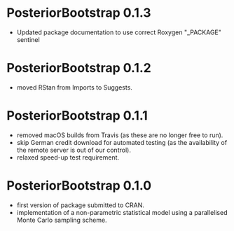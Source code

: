 # PosteriorBootstrap 0.1.3
- Updated package documentation to use correct Roxygen "_PACKAGE" sentinel

# PosteriorBootstrap 0.1.2
- moved RStan from Imports to Suggests.

# PosteriorBootstrap 0.1.1
- removed macOS builds from Travis (as these are no longer free to run).
- skip German credit download for automated testing (as the availability of the remote server is out of our control).
- relaxed speed-up test requirement.

# PosteriorBootstrap 0.1.0
- first version of package submitted to CRAN.
- implementation of a non-parametric statistical model using a parallelised Monte Carlo sampling scheme.

